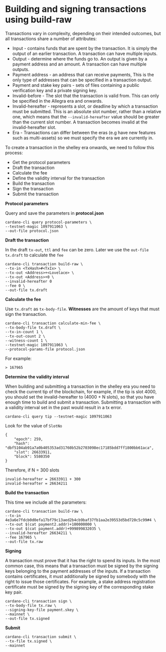 # Building and signing transactions using build-raw

Transactions vary in complexity, depending on their intended outcomes, but all transactions share a number of attributes:

* Input - contains funds that are spent by the transaction. It is simply the output of an earlier transaction. A transaction can have multiple inputs.
* Output - determine where the funds go to. An output is given by a payment address and an amount. A transaction can have multiple outputs.
* Payment address - an address that can receive payments, This is the only type of addresses that can be specified in a transaction output.
* Payment and stake key pairs - sets of files containing a public verification key and a private signing key.
* Invalid-before - The slot that the transaction is valid from. This can only be specified in the Allegra era and onwards.
* Invalid-hereafter - represents a slot, or deadline by which a transaction must be submitted. This is an absolute slot number, rather than a relative one, which means that the `--invalid-hereafter` value should be greater than the current slot number. A transaction becomes invalid at the invalid-hereafter slot.
* Era - Transactions can differ between the eras (e.g have new features such as multi-assets) so we must specify the era we are currently in.

To create a transaction in the shelley era onwards, we need to follow this process:

* Get the protocol parameters
* Draft the transaction
* Calculate the fee
* Define the validity interval for the transaction
* Build the transaction
* Sign the transaction
* Submit the transaction

**Protocol parameters**

Query and save the parameters in **protocol.json**

    cardano-cli query protocol-parameters \
    --testnet-magic 1097911063 \
    --out-file protocol.json

**Draft the transaction**

In the draft `tx-out`, `ttl` and `fee` can be zero. Later we use the `out-file` `tx.draft` to calculate the `fee`

    cardano-cli transaction build-raw \    
    --tx-in <TxHash>#<TxIx> \
    --tx-out <Address>+<Lovelace> \
    --tx-out <Address>+0 \
    --invalid-hereafter 0
    --fee 0 \
    --out-file tx.draft

**Calculate the fee**

Use `tx.draft` as `tx-body-file`. **Witnesses** are the amount of keys that must sign the transaction.

    cardano-cli transaction calculate-min-fee \
    --tx-body-file tx.draft \
    --tx-in-count 1 \
    --tx-out-count 2 \
    --witness-count 1 \    
    --testnet-magic 1097911063 \
    --protocol-params-file protocol.json

For example:

    > 167965

**Determine the validity interval**

When building and submitting a transaction in the shelley era you need to check the current tip of the blockchain, for example, if the tip is slot 4000, you should set the invalid-hereafter to (4000 + N slots), so that you have enough time to build and submit a transaction. Submitting a transaction with a validity interval set in the past would result in a tx error.

    cardano-cli query tip --testnet-magic 1097911063 

Look for the value of `SlotNo`

    {
        "epoch": 259,
        "hash": "dbf5104ab91a7a0b405353ad31760b52b2703098ec17185bdd7ff1800bb61aca",
        "slot": 26633911,
        "block": 5580350
    }

Therefore, if N = 300 slots

    invalid-hereafter = 26633911 + 300
    invalid-hereafter = 26634211

**Build the transaction**

This time we include all the parameters:

    cardano-cli transaction build-raw \
    --tx-in 4e3a6e7fdcb0d0efa17bf79c13aed2b4cb9baf37fb1aa2e39553d5bd720c5c99#4 \
    --tx-out $(cat payment2.addr)+100000000 \
    --tx-out $(cat payment.addr)+999899832035 \
    --invalid-hereafter 26634211 \
    --fee 167965 \
    --out-file tx.raw

**Signing**

A transaction must prove that it has the right to spend its inputs. In the most common case, this means that a transaction must be signed by the signing keys belonging to the payment addresses of the inputs. If a transaction contains certificates, it must additionally be signed by somebody with the right to issue those certificates. For example, a stake address registration certificate must be signed by the signing key of the corresponding stake key pair.

    cardano-cli transaction sign \
    --tx-body-file tx.raw \
    --signing-key-file payment.skey \
    --mainnet \
    --out-file tx.signed

**Submit**

    cardano-cli transaction submit \
    --tx-file tx.signed \
    --mainnet
